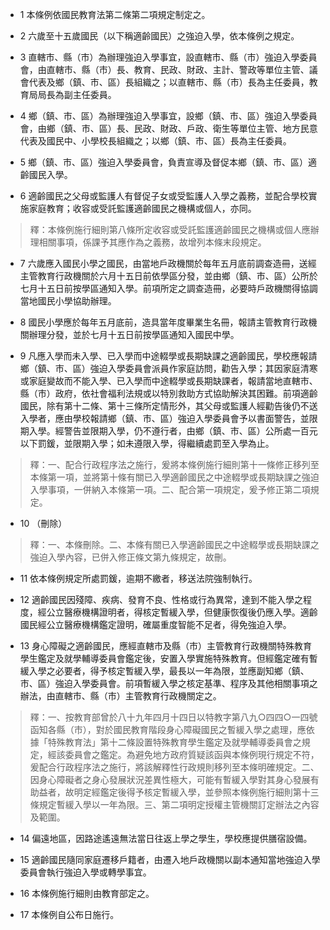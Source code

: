 * 1 本條例依國民教育法第二條第二項規定制定之。

* 2 六歲至十五歲國民（以下稱適齡國民）之強迫入學，依本條例之規定。

* 3 直轄市、縣（市）為辦理強迫入學事宜，設直轄市、縣（市）強迫入學委員會，由直轄市、縣（市）長、教育、民政、財政、主計、警政等單位主管、議會代表及鄉（鎮、市、區）長組織之；以直轄市、縣（市）長為主任委員，教育局局長為副主任委員。

* 4 鄉（鎮、市、區）為辦理強迫入學事宜，設鄉（鎮、市、區）強迫入學委員會，由鄉（鎮、市、區）長、民政、財政、戶政、衛生等單位主管、地方民意代表及國民中、小學校長組織之；以鄉（鎮、市、區）長為主任委員。

* 5 鄉（鎮、市、區）強迫入學委員會，負責宣導及督促本鄉（鎮、市、區）適齡國民入學。

* 6 適齡國民之父母或監護人有督促子女或受監護人入學之義務，並配合學校實施家庭教育；收容或受託監護適齡國民之機構或個人，亦同。

> 釋：本條例施行細則第八條所定收容或受託監護適齡國民之機構或個人應辦理相關事項，係課予其應作為之義務，故增列本條末段規定。

* 7 六歲應入國民小學之國民，由當地戶政機關於每年五月底前調查造冊，送經主管教育行政機關於六月十五日前依學區分發，並由鄉（鎮、市、區）公所於七月十五日前按學區通知入學。前項所定之調查造冊，必要時戶政機關得協調當地國民小學協助辦理。

* 8 國民小學應於每年五月底前，造具當年度畢業生名冊，報請主管教育行政機關辦理分發，並於七月十五日前按學區通知入國民中學。

* 9 凡應入學而未入學、已入學而中途輟學或長期缺課之適齡國民，學校應報請鄉（鎮、市、區）強迫入學委員會派員作家庭訪問，勸告入學；其因家庭清寒或家庭變故而不能入學、已入學而中途輟學或長期缺課者，報請當地直轄市、縣（市）政府，依社會福利法規或以特別救助方式協助解決其困難。前項適齡國民，除有第十二條、第十三條所定情形外，其父母或監護人經勸告後仍不送入學者，應由學校報請鄉（鎮、市、區）強迫入學委員會予以書面警告，並限期入學。經警告並限期入學，仍不遵行者，由鄉（鎮、市、區）公所處一百元以下罰鍰，並限期入學；如未遵限入學，得繼續處罰至入學為止。

> 釋：一、配合行政程序法之施行，爰將本條例施行細則第十一條修正移列至本條第一項，並將第十條有關已入學適齡國民之中途輟學或長期缺課之強迫入學事項，一併納入本條第一項。二、配合第一項規定，爰予修正第二項規定。

* 10 （刪除）

> 釋：一、本條刪除。二、本條有關已入學適齡國民之中途輟學或長期缺課之強迫入學內容，已併入修正條文第九條規定，故刪。

* 11 依本條例規定所處罰鍰，逾期不繳者，移送法院強制執行。

* 12 適齡國民因殘障、疾病、發育不良、性格或行為異常，達到不能入學之程度，經公立醫療機構證明者，得核定暫緩入學，但健康恢復後仍應入學。適齡國民經公立醫療機構鑑定證明，確屬重度智能不足者，得免強迫入學。

* 13 身心障礙之適齡國民，應經直轄市及縣（市）主管教育行政機關特殊教育學生鑑定及就學輔導委員會鑑定後，安置入學實施特殊教育。但經鑑定確有暫緩入學之必要者，得予核定暫緩入學，最長以一年為限，並應副知鄉（鎮、市、區）強迫入學委員會。前項暫緩入學之核定基準、程序及其他相關事項之辦法，由直轄市、縣（市）主管教育行政機關定之。

> 釋：一、按教育部曾於八十九年四月十四日以特教字第八九○四四○一四號函知各縣（市），對於國民教育階段身心障礙國民之暫緩入學之處理，應依據「特殊教育法」第十二條設置特殊教育學生鑑定及就學輔導委員會之規定，經該委員會之鑑定。為避免地方政府質疑該函與本條例現行規定不符，爰配合行政程序法之施行，將該解釋性行政規則移列至本條明確規定。二、因身心障礙者之身心發展狀況差異性極大，可能有暫緩入學對其身心發展有助益者，故明定經鑑定後得予核定暫緩入學，並參照本條例施行細則第十三條規定暫緩入學以一年為限。三、第二項明定授權主管機關訂定辦法之內容及範圍。

* 14 偏遠地區，因路途遙遠無法當日往返上學之學生，學校應提供膳宿設備。

* 15 適齡國民隨同家庭遷移戶籍者，由遷入地戶政機關以副本通知當地強迫入學委員會執行強迫入學或轉學事宜。

* 16 本條例施行細則由教育部定之。

* 17 本條例自公布日施行。

